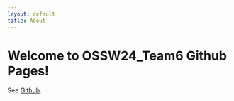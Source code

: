 ```yaml
---
layout: default
title: About
---
```


# Welcome to OSSW24_Team6 Github Pages!
See [Github](https://github.com/yoooousir/OSSW24_Team6.github.io).